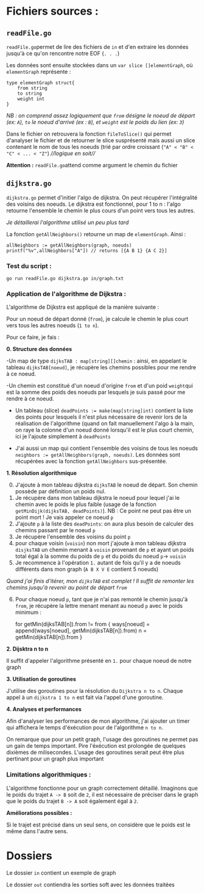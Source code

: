 # Fichiers sources :

## `readFile.go`
`readFile.go`permet de lire des fichiers de `in` et d'en extraire les données jusqu'à ce qu'on rencontre notre EOF (`. . .`)


Les données sont ensuite stockées dans un `var slice []elementGraph`, où `elementGraph` représente :

	type elementGraph struct{
		from string
		to string
		weight int
	}

*NB :  on comprend assez logiquement que `from` désigne le noeud de départ (ex: `A`), `to` le noeud d'arrivé (ex : `B`), et `weight` est le poids du lien (ex: `3`)*

Dans le fichier on retrouvera la fonction `fileToSlice()` qui permet d'analyser le fichier et de retourner le slice susprésenté mais aussi un slice contenant le nom de tous les noeuds (trié par ordre croissant (`"A" < "B" < "C" < ... < "Z"`) *//logique en soit//*


**Attention :** `readFile.go`attend comme argument le chemin du fichier 

## `dijkstra.go`
`dijkstra.go` permet d'initier l'algo de dijkstra. On peut récupérer l'intégralité des voisins des noeuds.
Le dijkstra est fonctionnel, pour 1 to n : l'algo retourne l'ensemble le chemin le plus cours d'un point vers tous les autres.

*Je détaillerai l'algorithme utilisé un peu plus tard*


La fonction ``getAllNeighbors()`` retourne un map de `elementGraph`. Ainsi :

    allNeighbors := getAllNeighbors(graph, noeuds)
    printf("%v",allNeighbors["A"]) // returns [{A B 1} {A C 2}]
    
   
### Test du script :
	go run readFile.go dijkstra.go in/graph.txt
	
### Application de l'algorithme de Dijkstra :

L'algorithme de Dijkstra est appliqué de la manière suivante :

Pour un noeud de départ donné (`from`), je calcule le chemin le plus court vers tous les autres noeuds (`1 to n`). 

Pour ce faire, je fais :

**0. Structure des données**


-Un map de type `dijksTAB : map[string][]chemin` : ainsi, en appelant le tableau `dijksTAB[noeud]`, je récupère les chemins possibles pour me rendre à ce noeud. 

-Un chemin est constitué d'un noeud d'origine `from` et d'un poid `weight`qui est la somme des poids des noeuds par lesquels je suis passé pour me rendre à ce noeud.

- Un tableau (slice) `deadPoints := make(map[string]int)` contient la liste des points pour lesquels il n'est plus nécessaire de revenir lors de la réalisation de l'algorithme (quand on fait manuellement l'algo à la main, on raye la colonne d'un noeud donné lorsqu'il est le plus court chemin, ici je l'ajoute simplement à `deadPoints`

- J'ai aussi un map qui contient l'ensemble des voisins de tous les noeuds `neighbors := getAllNeighbors(graph, noeuds)`. Les données sont récupérées avec la fonction `getAllNeighbors` sus-présentée.


**1. Résolution algorithmique**

0. J'ajoute à mon tableau dijkstra `dijksTAB` le noeud de départ. Son chemin possède par définition un poids nul.
1. Je récupère dans mon tableau dijkstra le noeud pour lequel j'ai le chemin avec le poids le plus faible (usage de la fonction `getMinDijk(dijksTAB, deadPoints)`). NB : Ce point ne peut pas être un point mort ! Je vais appeler ce noeud `p`
2. J'ajoute `p` à la liste des `deadPoints`: on aura plus besoin de calculer des chemins passant par le noeud `p`
3. Je récupère l'ensemble des voisins du point `p`
4. pour chaque voisin (`voisin`) non mort j'ajoute à mon tableau dijkstra `disjksTAB` un chemin menant à `voisin` provenant de `p` et ayant un poids total égal à la somme du poids de `p` et du poids du noeud `p`-> `voisin`
5. Je recommence à l'opération `1.` autant de fois qu'il y a de noeuds différents dans mon graph (`A B X V E` contient 5 noeuds)

*Quand j'ai finis d'itérer, mon `dijksTAB` est complet ! Il suffit de remonter les chemins jusqu'à revenir au point de départ `from`*

6. Pour chaque noeud `p`, tant que je n'ai pas remonté le chemin jusqu'à `from`, je récupère la lettre menant menant au noeud `p` avec le poids minimum :



	for getMin(dijksTAB[n]).from != from {
		ways[noeud] = append(ways[noeud], getMin(dijksTAB[n]).from)
		n = getMin(dijksTAB[n]).from
	}
	
**2. Dijsktra n to n**

Il suffit d'appeler l'algorithme présenté en `1.` pour chaque noeud de notre graph

**3. Utilisation de goroutines**

J'utilise des goroutines pour la résolution du `Dijkstra n to n`.  Chaque appel à un `dijkstra 1 to n` est fait via l'appel d'une goroutine.

**4. Analyses et performances**

Afin d'analyser les performances de mon algorithme, j'ai ajouter un timer qui affichera le temps d'éxécution pour de l'algorithme `n to n`.

On remarque que pour un petit graph, l'usage des goroutines ne permet pas un gain de temps important. Pire l'éxécution est prolongée de quelques dixièmes de milisecondes. L'usage des goroutines serait peut être plus pertinant pour un graph plus important

### Limitations algorithmiques :


L'algorithme fonctionne pour un graph correctement détaillé. Imaginons que le poids du trajet `A -> B` soit de `2`, il est nécessaire de préciser dans le graph que le poids du trajet `B -> A` soit également égal à `2`.


**Améliorations possibles :**

Si le trajet est précisé dans un seul sens, on considère que le poids est le même dans l'autre sens.

# Dossiers
Le dossier `in` contient un exemple de graph

Le dossier `out` contiendra les sorties soft avec les données traitées
